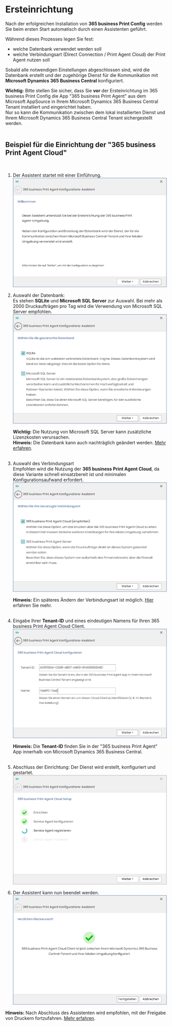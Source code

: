 # Ersteinrichtung

Nach der erfolgreichen Installation von **365 business Print Config** werden Sie beim ersten Start automatisch durch einen Assistenten geführt.

Während dieses Prozesses legen Sie fest:
- welche Datenbank verwendet werden soll
- welche Verbindungsart (Direct Connection / Print Agent Cloud) der Print Agent nutzen soll

Sobald alle notwendigen Einstellungen abgeschlossen sind, wird die Datenbank erstellt und der zugehörige Dienst für die Kommunikation mit **Microsoft Dynamics 365 Business Central** konfiguriert.


<div class="alert alert-notice">
    <i class="fa-light fa-hand-point-up fa-lg" style="--fa-secondary-color: #FF0000; --fa-primary-color: #111111; --fa-secondary-opacity: 0.7"></i> <strong>Wichtig:</strong>
	Bitte stellen Sie sicher, dass Sie <strong>vor</strong> der Ersteinrichtung im 365 business Print Config die App "365 business Print Agent" aus dem Microsoft AppSource in Ihrem Microsoft Dynamics 365 Business Central Tenant installiert und eingerichtet haben.<br/>
    Nur so kann die Kommunikation zwischen dem lokal installierten Dienst und Ihrem Microsoft Dynamics 365 Business Central Tenant sichergestellt werden.
</div>
<br/>

## Beispiel für die Einrichtung der "365 business Print Agent Cloud"

<br/>

1. Der Assistent startet mit einer Einführung.<br/>
   ![Intro](/assets/images/365-business-print-agent/config-tool/wizard/wizard1.PNG) 

2. Auswahl der Datenbank:<br/>
   Es stehen **SQLite** und **Microsoft SQL Server** zur Auswahl. Bei mehr als 2000 Druckaufträgen pro Tag wird die Verwendung von Microsoft SQL Server empfohlen.<br/>
   ![Datenbank](/assets/images/365-business-print-agent/config-tool/wizard/wizard2.PNG) 

   <div class="alert alert-notice">
       <i class="fa-light fa-hand-point-up fa-lg" style="--fa-secondary-color: #FF0000; --fa-primary-color: #111111; --fa-secondary-opacity: 0.7"></i> <strong>Wichtig:</strong>
	   Die Nutzung von Microsoft SQL Server kann zusätzliche Lizenzkosten verursachen.
   </div>
   
   <div class="alert alert-info">
       <i class="fa-duotone fa-thin fa-lightbulb fa-lg" style="--fa-secondary-color: #00b7c3; --fa-primary-color: #111111;"></i> <strong>Hinweis:</strong>
	   Die Datenbank kann auch nachträglich geändert werden. <a href="print-agent-config-databases.md">Mehr erfahren</a>.
   </div>
   <br/>

3. Auswahl des Verbindungsart<br/>
   Empfohlen wird die Nutzung der **365 business Print Agent Cloud**, da diese Variante schnell einsatzbereit ist und minimalen Konfigurationsaufwand erfordert.<br/>
   ![CloudClient](/assets/images/365-business-print-agent/config-tool/wizard/wizard3.PNG) 
   
   <div class="alert alert-info">
       <i class="fa-duotone fa-thin fa-lightbulb fa-lg" style="--fa-secondary-color: #00b7c3; --fa-primary-color: #111111;"></i> <strong>Hinweis:</strong>
	    Ein späteres Ändern der Verbindungsart ist möglich. <a href="print-agent-config-connections.md">Hier</a> erfahren Sie mehr.
   </div><br/>

4. Eingabe Ihrer **Tenant-ID** und eines eindeutigen Namens für Ihren 365 business Print Agent Cloud Client.<br/>
   ![CloudClient](/assets/images/365-business-print-agent/config-tool/wizard/wizard4-cloud.PNG) 
   
   <div class="alert alert-info">
       <i class="fa-duotone fa-thin fa-lightbulb fa-lg" style="--fa-secondary-color: #00b7c3; --fa-primary-color: #111111;"></i> <strong>Hinweis:</strong>
	   Die <b>Tenant-ID</b> finden Sie in der "365 business Print Agent" App innerhalb von Microsoft Dynamics 365 Business Central.
   </div><br/>

5. Abschluss der Einrichtung: Der Dienst wird erstellt, konfiguriert und gestartet.<br/>
   ![CloudClient](/assets/images/365-business-print-agent/config-tool/wizard/wizard5-cloud.PNG) 

6. Der Assistent kann nun beendet werden.<br/>
![CloudClient](/assets/images/365-business-print-agent/config-tool/wizard/wizard6-cloud.PNG) 

<div class="alert alert-info">
    <i class="fa-duotone fa-thin fa-lightbulb fa-lg" style="--fa-secondary-color: #00b7c3; --fa-primary-color: #111111;"></i> <strong>Hinweis:</strong>
	Nach Abschluss des Assistenten wird empfohlen, mit der Freigabe von Druckern fortzufahren. <a href="print-agent-config-printers.md">Mehr erfahren</a>.
</div><br/>
